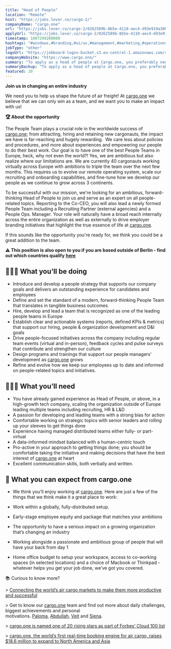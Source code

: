 ```yaml
---
title: "Head of People"
location: "Remote"
host: "https://jobs.lever.co/cargo-2/"
companyName: "cargo.one"
url: "https://jobs.lever.co/cargo-2/0262589b-8b5e-4110-aec4-d93e919a3085"
applyUrl: "https://jobs.lever.co/cargo-2/0262589b-8b5e-4110-aec4-d93e919a3085/apply"
timestamp: 1607299200000
hashtags: "#windows,#branding,#ui/ux,#management,#marketing,#operations,#translation,#office"
jobType: "other"
logoUrl: "https://jobboard-logos-bucket.s3.eu-central-1.amazonaws.com/cargo-one"
companyWebsite: "https://www.cargo.one/"
summary: "To apply as a head of people at Cargo.one, you preferably need to have you have already gained experience as Head of People, or above, in a high."
summaryBackup: "To apply as a head of people at Cargo.one, you preferably need to have some knowledge of: #windows, #branding, #ui/ux."
featured: 20
---
```


**Join us in changing an entire industry**

We need you to help us shape the future of air freight! At [cargo.one](http://cargo.one/) we believe that we can only win as a team, and we want you to make an impact with us!

**🏆 About the opportunity**

The People Team plays a crucial role in the worldwide success of [cargo.one](http://cargo.one); from attracting, hiring and retaining new cargonauts, the impact we have is far-reaching and hugely rewarding.  We care less about policies and procedures, and more about experiences and empowering our people to do their best work. Our goal is to have one of the best People Teams in Europe, heck, why not even the world?! Yes, we are ambitious but also realize where our limitations are. We are currently 40 cargonauts working virtually across Europe with ambitions to triple the team over the next few months. This requires us to evolve our remote operating system, scale our recruiting and onboarding capabilities, and fine-tune how we develop our people as we continue to grow across 3 continents.

To be successful with our mission, we're looking for an ambitious, forward-thinking Head of People to join us and serve as an expert on all people-related topics. Reporting to the Co-CEO, you will also lead a newly formed People Team including a Recruiting Partner (external agencies) and a People Ops. Manager. Your role will naturally have a broad reach internally across the entire organization as well as externally to drive employer branding initiatives that highlight the true essence of life at [cargo.one](http://cargo.one).

If this sounds like the opportunity you're ready for, we think you could be a great addition to the team.

**⚠️ This position is also open to you if you are based outside of Berlin - find out which countries qualify** [**here**](https://www.cargo.one/remote-working) 

## 🕵🏼‍♀️ What you’ll be doing

*   Introduce and develop a people strategy that supports our company goals and delivers an outstanding experience for candidates and employees
*   Define and set the standard of a modern, forward-thinking People Team that translates in tangible business outcomes
*   Hire, develop and lead a team that is recognized as one of the leading people teams in Europe
*   Establish clear and actionable systems (reports, defined KPIs & metrics) that support our hiring, people & organization development and D&I goals
*   Drive people-focused initiatives across the company including regular team events (virtual and in-person), feedback cycles and pulse surveys that contribute and strengthen our culture
*   Design programs and trainings that support our people managers' development as [cargo.one](http://cargo.one) grows
*   Refine and evolve how we keep our employees up to date and informed on people-related topics and initiatives.

## 🙋🏻‍♀️ What you’ll need

*   You have already gained experience as Head of People, or above, in a high-growth tech company, scaling the organization outside of Europe leading multiple teams including recruiting, HR & L&D
*   A passion for developing and leading teams with a strong bias for action
*   Comfortable working on strategic topics with senior leaders and rolling up your sleeves to get things done
*   Experience having managed distributed teams either fully- or part-virtual
*   A data-informed mindset balanced with a human-centric touch
*   Pro-active in your approach to getting things done; you should be comfortable taking the initiative and making decisions that have the best interest of [cargo.one](http://cargo.one) at heart
*   Excellent communication skills, both verbally and written.

## 🤝 What you can expect from cargo.one

*   We think you’ll enjoy working at [cargo.one](http://cargo.one/). Here are just a few of the things that we think make it a great place to work:

*   Work within a globally, fully-distributed setup.
*   Early-stage employee equity and package that matches your ambitions
*   The opportunity to have a serious impact on a growing organization that’s changing an industry
*   Working alongside a passionate and ambitious group of people that will have your back from day 1
*   Home office budget to setup your workspace, access to co-working spaces (in selected locations) and a choice of Macbook or Thinkpad - whatever helps you get your job done, we’ve got you covered.

📚 Curious to know more?

\> [Connecting the world’s air cargo markets to make them more productive and successful](https://www.cargo.one/about-us)

\> Get to know our [cargo.one](http://cargo.one/) team and find out more about daily challenges, biggest achievements and personal motivations. [Paloma](https://www.cargo.one/one-on-one/paloma-diaz-horstmann), [Abdullah](https://www.cargo.one/one-on-one/abdullah-raid), [Veit](https://www.cargo.one/one-on-one/veit-dinges) and [Siena](https://www.cargo.one/one-on-one/siena-chan).

\> [cargo.one is named one of 20 rising stars as part of Forbes’ Cloud 100 list](https://www.cargo.one/press/forbescloud100-risingstars)

\> [cargo.one, the world’s first real-time booking engine for air cargo, raises $18.6 million to expand to North America and Asia](https://www.cargo.one/press/series-a-index-next47)
